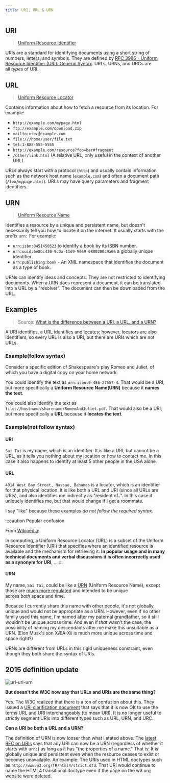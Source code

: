 ```yaml
---
title: URI, URL & URN
---
```



## URI 

> [Uniform Resource Identifier](https://en.wikipedia.org/wiki/Uniform_resource_identifier)

URIs are a standard for identifying documents using a short string of numbers, letters, and symbols. They are defined by [RFC 3986 - Uniform Resource Identifier (URI): Generic Syntax](https://www.rfc-editor.org/rfc/rfc3986). URLs, URNs, and URCs are all *types* of URI.

## URL 

> [Uniform Resource Locator](https://en.wikipedia.org/wiki/Uniform_resource_locator)

Contains information about how to fetch a resource from its location. For example:

-   `http://example.com/mypage.html`
-   `ftp://example.com/download.zip`
-   `mailto:user@example.com`
-   `file:///home/user/file.txt`
-   `tel:1-888-555-5555`
-   `http://example.com/resource?foo=bar#fragment`
-   `/other/link.html` (A relative URL, only useful in the context of another URL)

URLs always start with a protocol (`http`) and usually contain information such as the network host name (`example.com`) and often a document path (`/foo/mypage.html`). URLs may have query parameters and fragment identifiers.

## URN 

> [Uniform Resource Name](https://en.wikipedia.org/wiki/Uniform_resource_name)

Identifies a resource by a unique and persistent name, but doesn't necessarily tell you how to locate it on the internet. It usually starts with the prefix `urn:` For example:

-   `urn:isbn:0451450523` to identify a book by its ISBN number.
-   `urn:uuid:6e8bc430-9c3a-11d9-9669-0800200c9a66` a globally unique identifier
-   `urn:publishing:book` - An XML namespace that identifies the document as a type of book.

URNs can identify ideas and concepts. They are not restricted to identifying documents. When a URN does represent a document, it can be translated into a URL by a "resolver". The document can then be downloaded from the URL.

## Examples

> Source: [What is the difference between a URI, a URL, and a URN?](https://stackoverflow.com/questions/176264/what-is-the-difference-between-a-uri-a-url-and-a-urn)

A URI identifies, a URL identifies and locates; however, locators are also identifiers, so every URL is also a URI, but there are URIs which are not URLs.


### Example(follow syntax)

Consider a specific edition of Shakespeare's play Romeo and Juliet, of which you have a digital copy on your home network.

You could identify the text as `urn:isbn:0-486-27557-4`.
That would be a URI, but more specifically a **Uniform Resource Name(URN)** because it **names the text**.

You could also identify the text as `file://hostname/sharename/RomeoAndJuliet.pdf`.
That would also be a URI, but more specifically a **URL** because it **locates the text**.


### Example(not follow syntax)

#### URI

`Sai Tai` is my name, which is an identifier. It is like a URI, but cannot be a URL, as it tells you nothing about my location or how to contact me. In this case it also happens to identify at least 5 other people in the USA alone.

#### URL

`4914 West Bay Street, Nassau, Bahamas` is a locator, which is an identifier for that physical location. It is like both a URL and URI (since all URLs are URIs), and also identifies me indirectly as "resident of..". In this case it uniquely identifies me, but that would change if I get a roommate.

I say "like" because these examples *do not follow the required syntax*.

:::caution Popular confusion

From [Wikipedia](http://en.wikipedia.org/wiki/Uniform_Resource_Locator):

In computing, a Uniform Resource Locator (URL) is a subset of the Uniform Resource Identifier (URI) that specifies where an identified resource is available and the mechanism for retrieving it. **In popular usage and in many technical documents and verbal discussions it is often incorrectly used as a synonym for URI**, ... 
:::

#### URN

My name, `Sai Tai`, could be like a [URN](http://en.wikipedia.org/wiki/Uniform_Resource_Name) (Uniform Resource Name), except those are [much more regulated](https://stackoverflow.com/questions/2135450/why-is-urn-one-of-more-popular-formats-used-to-uniquely-identify-the-resource/3083561#3083561) and intended to be unique across *both* space and time.

Because I currently share this name with other people, it's not globally unique and would not be appropriate as a URN. However, even if no other family used this name, I'm named after my paternal grandfather, so it still wouldn't be unique across time. And even if *that* wasn't the case, the possibility of naming my descendants after me make this unsuitable as a URN. (Elon Musk's son XÆA-Xii is much more unique across time and space right?)

URNs are different from URLs in this rigid uniqueness constraint, even though they both share the syntax of URIs.


## 2015 definition update

![url-uri-urn](/img/web-development/others/url-uri-urn.png)

**But doesn't the W3C now say that URLs and URIs are the same thing?**

Yes. The W3C realized that there is a ton of confusion about this. They issued a [URI clarification document](http://www.w3.org/TR/uri-clarification/) that says that it is now OK to use the terms URL and URI interchangeably (to mean URI). It is no longer useful to strictly segment URIs into different types such as URL, URN, and URC.

**Can a URI be both a URL and a URN?**

The definition of URN is now looser than what I stated above. The [latest RFC on URIs](http://tools.ietf.org/pdf/rfc3986.pdf) says that any URI can now be a URN (regardless of whether it starts with `urn:`) as long as it has "the properties of a name." That is: It is globally unique and persistent even when the resource ceases to exist or becomes unavailable. An example: The URIs used in HTML doctypes such as `http://www.w3.org/TR/html4/strict.dtd`. That URI would continue to name the HTML4 transitional doctype even if the page on the w3.org website were deleted.

